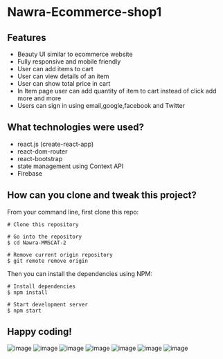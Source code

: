 # Nawra-Ecommerce-shop1

## Features

- Beauty UI similar to ecommerce website
- Fully responsive and mobile friendly
- User can add items to cart
- User can view details of an item
- User can show total price in cart
- In Item page user can add quantity of item to cart instead of click add more and more
- Users can sign in using email,google,facebook and Twitter

## What technologies were used?

- react.js (create-react-app)
- react-dom-router
- react-bootstrap
- state management using Context API
- Firebase

## How can you clone and tweak this project?

From your command line, first clone this repo:

```
# Clone this repository

# Go into the repository
$ cd Nawra-MMSCAT-2

# Remove current origin repository
$ git remote remove origin

```

Then you can install the dependencies using NPM:

```
# Install dependencies
$ npm install

# Start development server
$ npm start
```
Happy coding!
---

![image](https://github.com/n-mahry/Nawra-Ecommerce-shop/assets/125182135/51e33173-043e-4b19-8252-31cfd4509bcc)
![image](https://github.com/n-mahry/Nawra-Ecommerce-shop/assets/125182135/d405a069-1641-4575-bf75-daa1f19d67f9)
![image](https://github.com/n-mahry/Nawra-Ecommerce-shop/assets/125182135/f675e3b3-4c47-41a6-951b-00a4520eef8c)
![image](https://github.com/n-mahry/Nawra-Ecommerce-shop/assets/125182135/389c49c4-cfce-4a41-a024-cbd126dfe89f)
![image](https://github.com/n-mahry/Nawra-Ecommerce-shop/assets/125182135/77da9225-39cb-4a07-90db-cc735e365a0a)
![image](https://github.com/n-mahry/Nawra-Ecommerce-shop/assets/125182135/724afebf-a74d-43fa-a3c6-f2b01dbdbff1)
![image](https://github.com/n-mahry/Nawra-Ecommerce-shop/assets/125182135/c14ad056-8086-4531-98ae-3e46752c303a)
